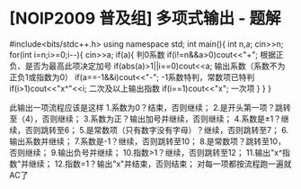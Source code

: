 # [NOIP2009 普及组] 多项式输出 - 题解

#include<bits/stdc++.h>
using namespace std;
int main(){
    int n,a;
    cin>>n;
    for(int i=n;i>=0;i--){
        cin>>a;
        if(a){    判0系数
            if(i!=n&&a>0)cout<<"+";    根据正负、是否为最高此项决定加号
            if(abs(a)>1||i==0)cout<<a;    输出系数（系数不为正负1或指数为0）
            if(a==-1&&i)cout<<"-";    -1系数特判，常数项已特判
            if(i>1)cout<<"x^"<<i;    二次及以上输出指数
            if(i==1)cout<<"x";    一次项
        }
    }
}

此输出一项流程应该是这样
1.系数为0？结束，否则继续；
2.是开头第一项？跳转至（4），否则继续；
3.系数为正？输出加号并继续，否则继续；
4.系数是±1？继续，否则跳转至6；
5.是常数项（只有数字没有字母）？继续，否则跳转至7；
6.输出系数并继续；
7.系数是-1？继续，否则跳转至10；
8.是常数项？跳转至10，否则继续；
9.输出负号并继续；
10.指数>1？继续，否则跳转至12；
11.输出"x^指数"并继续；
12.指数=1？输出"x"并结束，否则结束；
对每一项都按流程跑一遍就AC了
 